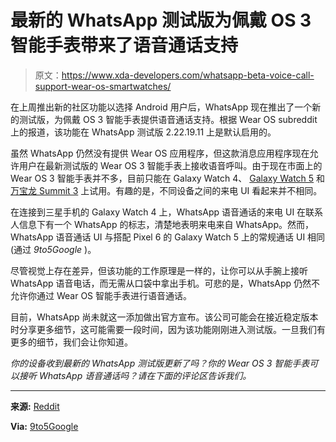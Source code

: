 # 最新的 WhatsApp 测试版为佩戴 OS 3 智能手表带来了语音通话支持

> 原文：<https://www.xda-developers.com/whatsapp-beta-voice-call-support-wear-os-smartwatches/>

在上周推出新的社区功能以选择 Android 用户后，WhatsApp 现在推出了一个新的测试版，为佩戴 OS 3 智能手表提供语音通话支持。根据 Wear OS subreddit 上的报道，该功能在 WhatsApp 测试版 2.22.19.11 上是默认启用的。

虽然 WhatsApp 仍然没有提供 Wear OS 应用程序，但这款消息应用程序现在允许用户在最新测试版的 Wear OS 3 智能手表上接收语音呼叫。由于现在市面上的 Wear OS 3 智能手表并不多，目前只能在 Galaxy Watch 4、 [Galaxy Watch 5](https://www.xda-developers.com/samsung-galaxy-watch-5-review/) 和[万宝龙 Summit 3](https://www.xda-developers.com/montblanc-summit-3-launch/) 上试用。有趣的是，不同设备之间的来电 UI 看起来并不相同。

在连接到三星手机的 Galaxy Watch 4 上，WhatsApp 语音通话的来电 UI 在联系人信息下有一个 WhatsApp 的标志，清楚地表明来电来自 WhatsApp。然而，WhatsApp 语音通话 UI 与搭配 Pixel 6 的 Galaxy Watch 5 上的常规通话 UI 相同(通过 *9to5Google* )。

尽管视觉上存在差异，但该功能的工作原理是一样的，让你可以从手腕上接听 WhatsApp 语音电话，而无需从口袋中拿出手机。可悲的是，WhatsApp 仍然不允许你通过 Wear OS 智能手表进行语音通话。

目前，WhatsApp 尚未就这一添加做出官方宣布。该公司可能会在接近稳定版本时分享更多细节，这可能需要一段时间，因为该功能刚刚进入测试版。一旦我们有更多的细节，我们会让你知道。

*你的设备收到最新的 WhatsApp 测试版更新了吗？你的 Wear OS 3 智能手表可以接听 WhatsApp 语音通话吗？请在下面的评论区告诉我们。*

* * *

**来源:** [Reddit](https://old.reddit.com/r/WearOS/comments/x0ulew/whatsapp_calls_are_here_on_watches_with_wear_os_3/)

**Via:** [9to5Google](https://9to5google.com/2022/08/30/whatsapp-voice-call-wear-os/)